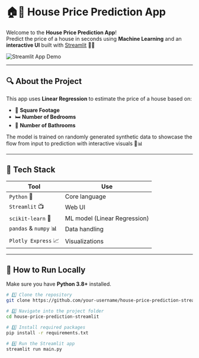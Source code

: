# 🏠💸 House Price Prediction App

Welcome to the **House Price Prediction App**!  
Predict the price of a house in seconds using **Machine Learning** and an **interactive UI** built with [Streamlit](https://streamlit.io/) 🚀✨

![Streamlit App Demo](https://media.giphy.com/media/3o7btMCltyDvSgF92E/giphy.gif)

---

## 🔍 About the Project

This app uses **Linear Regression** to estimate the price of a house based on:
- 📏 **Square Footage**
- 🛏️ **Number of Bedrooms**
- 🛁 **Number of Bathrooms**

The model is trained on randomly generated synthetic data to showcase the flow from input to prediction with interactive visuals 🧠📊

---

## 🧠 Tech Stack

| Tool | Use |
|------|-----|
| `Python` 🐍 | Core language |
| `Streamlit` 📺 | Web UI |
| `scikit-learn` 🤖 | ML model (Linear Regression) |
| `pandas` & `numpy` 📊 | Data handling |
| `Plotly Express` 📈 | Visualizations |

---

## 🚀 How to Run Locally

Make sure you have **Python 3.8+** installed.

```bash
# 1️⃣ Clone the repository
git clone https://github.com/your-username/house-price-prediction-streamlit.git

# 2️⃣ Navigate into the project folder
cd house-price-prediction-streamlit

# 3️⃣ Install required packages
pip install -r requirements.txt

# 4️⃣ Run the Streamlit app
streamlit run main.py
